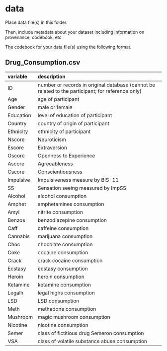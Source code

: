 # data

Place data file(s) in this folder.

Then, include metadata about your dataset including information on provenance, codebook, etc.

The codebook for your data file(s) using the following format.

## Drug_Consumption.csv

|variable         |description |
|:----------------|:-----------|
|ID               | number or records in original database                       (cannot be related to the participant;                       for reference only) |
|Age              | age of participant |
|Gender           | male or female |
|Education        | level of education of participant|
|Country          | country of origin of participant |
|Ethnicity        | ethnicity of participant |
|Nscore           | Neuroticism |
|Escore           | Extraversion |
|Oscore           | Openness to Experience |
|Ascore           | Agreeableness |
|Cscore           | Conscientiousness |
|Impulsive        | Impulsiveness measure by BIS-11 |
|SS               | Sensation seeing measured by ImpSS |
|Alcohol          | alcohol consumption |
|Amphet           | amphetamines consumption |
|Amyl             | nitrite consumption |
|Benzos           | benzodiazepine consumption |
|Caff             | caffeine consumption |
|Cannabis         | marijuana consumption |
|Choc             | chocolate consumption |
|Coke             | cocaine consumption |
|Crack            | crack cocaine consumption |
|Ecstasy          | ecstasy consumption |
|Heroin           | heroin consumption |
|Ketamine         | ketamine consumption |
|Legalh           | legal highs consumption |
|LSD              | LSD consumption |
|Meth             | methadone consumption |
|Mushroom         | magic mushroom consumption |
|Nicotine         | nicotine consumption |
|Semer            | class of fictitious drug Semeron                             consumption |
|VSA              | class of volatile substance abuse                            consumption |
